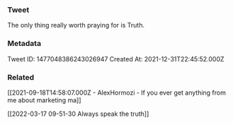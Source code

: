 ### Tweet
The only thing really worth praying for is Truth.

### Metadata
Tweet ID: 1477048386243026947
Created At: 2021-12-31T22:45:52.000Z

### Related
[[2021-09-18T14:58:07.000Z - AlexHormozi - If you ever get anything from me about marketing ma]]

[[2022-03-17 09-51-30 Always speak the truth]]
